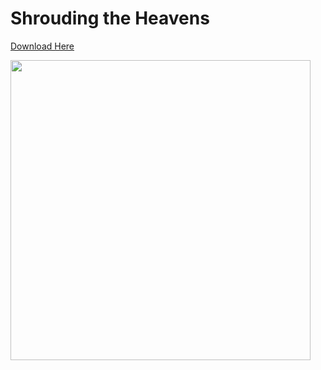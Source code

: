 # Shrouding the Heavens
<a href="https://www.dropbox.com/sh/f1gc83jfvrgznp1/AAA_Zw2cQ-GkR1-yYg0xyTcBa?dl=0" id="download" class="button"> Download Here

<image src="https://raw.githubusercontent.com/xArshy/Skycoveringworld/master/jiulong.png" height = "480">
